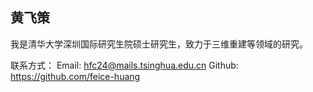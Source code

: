 ## 黄飞策

我是清华大学深圳国际研究生院硕士研究生，致力于三维重建等领域的研究。

联系方式：
Email: hfc24@mails.tsinghua.edu.cn
Github: https://github.com/feice-huang

<!--
**feice-huang/feice-huang** is a ✨ _special_ ✨ repository because its `README.md` (this file) appears on your GitHub profile.

Here are some ideas to get you started:

- 🔭 I’m currently working on ...
- 🌱 I’m currently learning ...
- 👯 I’m looking to collaborate on ...
- 🤔 I’m looking for help with ...
- 💬 Ask me about ...
- 📫 How to reach me: ...
- 😄 Pronouns: ...
- ⚡ Fun fact: ...
-->
